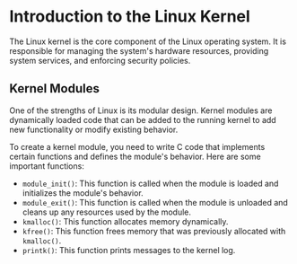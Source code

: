 # Introduction to the Linux Kernel

The Linux kernel is the core component of the Linux operating system. It is responsible for managing the system's hardware resources, providing system services, and enforcing security policies.

## Kernel Modules

One of the strengths of Linux is its modular design. Kernel modules are dynamically loaded code that can be added to the running kernel to add new functionality or modify existing behavior.

To create a kernel module, you need to write C code that implements certain functions and defines the module's behavior. Here are some important functions:

- `module_init()`: This function is called when the module is loaded and initializes the module's behavior.
- `module_exit()`: This function is called when the module is unloaded and cleans up any resources used by the module.
- `kmalloc()`: This function allocates memory dynamically.
- `kfree()`: This function frees memory that was previously allocated with `kmalloc()`.
- `printk()`: This function prints messages to the kernel log.
